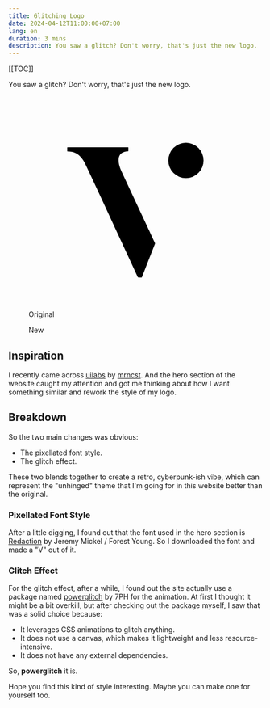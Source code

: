 ```yaml
---
title: Glitching Logo
date: 2024-04-12T11:00:00+07:00
lang: en
duration: 3 mins
description: You saw a glitch? Don't worry, that's just the new logo.
---
```


[[TOC]]

You saw a glitch? Don't worry, that's just the new logo.

<div grid="~ cols-1 md:cols-2">
  <figure pt-5>
    <center>
      <div w-20 h-20>
        <svg xmlns="http://www.w3.org/2000/svg" viewBox="0 0 24 24">
          <circle class="logo-fill-color" cx="17.68" cy="7.25" r="1.98" />
          <path class="logo-fill-color" d="m8.94,5.78c.75,0,1.49,0,2.24,0,.02,0,.03.01.03.03v.38s-.02.04-.04.04c-.58.01-.92.25-1.03.69-.05.22-.04.48.03.79.06.25.15.5.27.76,1.25,2.68,2.51,5.36,3.76,8.04,0,.02.01.05,0,.07l-1.47,3.75s-.02.03-.04.03h-.35s-.07-.02-.08-.05c-1.67-3.6-3.33-7.19-4.99-10.76-.3-.64-.6-1.28-.91-1.92-.12-.25-.27-.48-.45-.69-.2-.24-.41-.41-.63-.51-.26-.13-.55-.19-.88-.19-.04,0-.06-.03-.06-.06v-.38s.02-.03.04-.03c1.52,0,3.04,0,4.56,0Z" />
        </svg>
      </div>
    </center>
    <figcaption important-mt8 text-center>
      Original
    </figcaption>
  </figure>
  <figure pt-5>
  <center>
    <div w-20 h-20>
      <Logo />
    </div>
  </center>
  <figcaption important-mt8 text-center>
      New
    </figcaption>
  </figure>
</div>

## Inspiration

I recently came across [uilabs](https://www.uilabs.dev) by [mrncst](https://twitter.com/mrncst/status/1766117470207647836). And the hero section of the website caught my attention and got me thinking about how I want something similar and rework the style of my logo.

## Breakdown

So the two main changes was obvious:

- The pixellated font style.
- The glitch effect.

These two blends together to create a retro, cyberpunk-ish vibe, which can represent the "unhinged" theme that I'm going for in this website better than the original.

### Pixellated Font Style

After a little digging, I found out that the font used in the hero section is [Redaction](http://www.redaction.us) by Jeremy Mickel / Forest Young. So I downloaded the font and made a "V" out of it.

### Glitch Effect

For the glitch effect, after a while, I found out the site actually use a package named [powerglitch](https://github.com/7PH/powerglitch) by 7PH for the animation. At first I thought it might be a bit overkill, but after checking out the package myself, I saw that was a solid choice because:

- It leverages CSS animations to glitch anything.
- It does not use a canvas, which makes it lightweight and less resource-intensive.
- It does not have any external dependencies.

So, **powerglitch** it is.

Hope you find this kind of style interesting. Maybe you can make one for yourself too.
